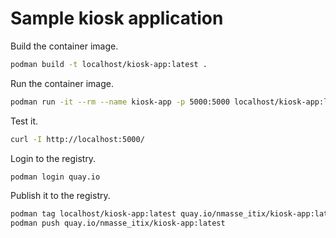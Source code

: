 # Sample kiosk application

Build the container image.

```sh
podman build -t localhost/kiosk-app:latest .
```

Run the container image.

```sh
podman run -it --rm --name kiosk-app -p 5000:5000 localhost/kiosk-app:latest
```

Test it.

```sh
curl -I http://localhost:5000/
```

Login to the registry.

```sh
podman login quay.io
```

Publish it to the registry.

```sh
podman tag localhost/kiosk-app:latest quay.io/nmasse_itix/kiosk-app:latest
podman push quay.io/nmasse_itix/kiosk-app:latest
```
